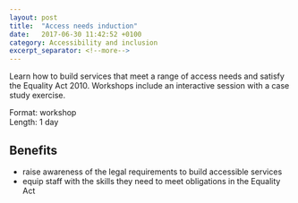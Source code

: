 ```yaml
---
layout: post
title:  "Access needs induction"
date:   2017-06-30 11:42:52 +0100
category: Accessibility and inclusion
excerpt_separator: <!--more-->
---
```


Learn how to build services that meet a range of access needs and satisfy the Equality Act 2010. Workshops include an interactive session with a case study exercise.

Format: workshop  
Length: 1 day

<!--more-->

## Benefits

- raise awareness of the legal requirements to build accessible services
- equip staff with the skills they need to meet obligations in the Equality Act
